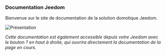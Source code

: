 ### Documentation Jeedom

Bienvenue sur le site de documentation de la solution domotique Jeedom.

<div id="div_searchBar"></div>

![Présentation](../../img/img_home.png)

*Cette documentation est également accessible depuis votre Jeedom avec le bouton ? en haut à droite, qui ouvrira directement la documentation de la page en cours.*
